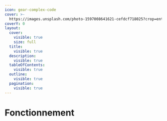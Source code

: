 ```yaml
---
icon: gear-complex-code
cover: >-
  https://images.unsplash.com/photo-1597008641621-cefdcf718025?crop=entropy&cs=srgb&fm=jpg&ixid=M3wxOTcwMjR8MHwxfHNlYXJjaHwzfHxmdW5jdGlvbnxlbnwwfHx8fDE3NDE1NTI4OTV8MA&ixlib=rb-4.0.3&q=85
coverY: 0
layout:
  cover:
    visible: true
    size: full
  title:
    visible: true
  description:
    visible: true
  tableOfContents:
    visible: true
  outline:
    visible: true
  pagination:
    visible: true
---
```


# Fonctionnement

